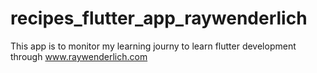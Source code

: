 # recipes_flutter_app_raywenderlich
This app is to monitor my learning journy to learn flutter development through www.raywenderlich.com 
